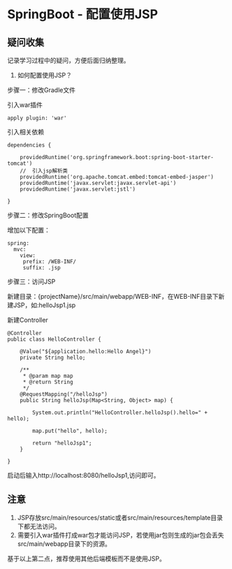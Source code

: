 # SpringBoot - 配置使用JSP

## 疑问收集

记录学习过程中的疑问，方便后面归纳整理。

1. 如何配置使用JSP？

步骤一：修改Gradle文件

引入war插件

```
apply plugin: 'war'
```

引入相关依赖

```
dependencies {
	
	providedRuntime('org.springframework.boot:spring-boot-starter-tomcat')
	//	引入jsp解析类
	providedRuntime('org.apache.tomcat.embed:tomcat-embed-jasper')
	providedRuntime('javax.servlet:javax.servlet-api')
	providedRuntime('javax.servlet:jstl')
	
}
```

步骤二：修改SpringBoot配置

增加以下配置：
```
spring:
  mvc:
    view:
     prefix: /WEB-INF/
     suffix: .jsp
```

步骤三：访问JSP

新建目录：{projectName}/src/main/webapp/WEB-INF，在WEB-INF目录下新建JSP，如:helloJsp1.jsp

新建Controller

```
@Controller
public class HelloController {

	@Value("${application.hello:Hello Angel}")
	private String hello;

	/**
	 * @param map map
	 * @return String
	 */
	@RequestMapping("/helloJsp")
	public String helloJsp(Map<String, Object> map) {

		System.out.println("HelloController.helloJsp().hello=" + hello);

		map.put("hello", hello);

		return "helloJsp1";
	}
	
}
```

启动后输入http://localhost:8080/helloJsp1,访问即可。

## 注意
1. JSP存放src/main/resources/static或者src/main/resources/template目录下都无法访问。
2. 需要引入war插件打成war包才能访问JSP，若使用jar包则生成的jar包会丢失src/main/webapp目录下的资源。

基于以上第二点，推荐使用其他后端模板而不是使用JSP。